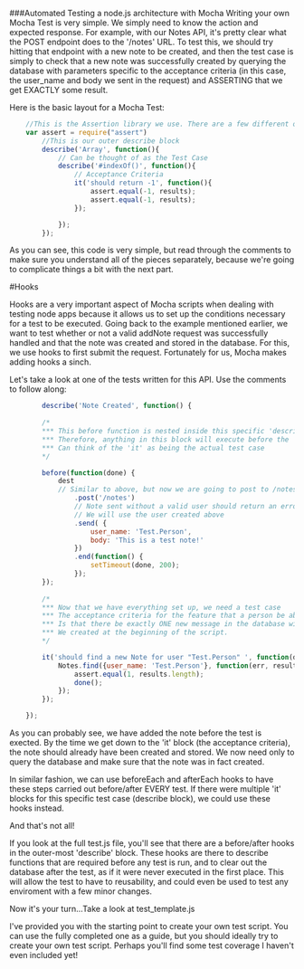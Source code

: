 ###Automated Testing a node.js architecture with Mocha
Writing your own Mocha Test is very simple. We simply need to know the action and expected response. For example, with our Notes API, it's pretty clear what the POST endpoint does to the '/notes' URL. To test this, we should try hitting that endpoint with a new note to be created, and then the test case is simply to check that a new note was successfully created by querying the database with parameters specific to the acceptance criteria (in this case, the user_name and body we sent in the request) and ASSERTING that we get EXACTLY some result. 

Here is the basic layout for a Mocha Test:
```js
	//This is the Assertion library we use. There are a few different ones (Chai, Assert, Should), but assert is the one used here.
	var assert = require("assert") 
		//This is our outer describe block
		describe('Array', function(){ 
			// Can be thought of as the Test Case
			describe('#indexOf()', function(){ 
				// Acceptance Criteria
				it('should return -1', function(){ 
					assert.equal(-1, results); 
					assert.equal(-1, results); 
				});

			});
		});
```

As you can see, this code is very simple, but read through the comments to make sure you understand all of the pieces separately, because we're going to complicate things a bit with the next part.

#Hooks

Hooks are a very important aspect of Mocha scripts when dealing with testing node apps because it allows us to set up the conditions necessary for a test to be executed. Going back to the example mentioned earlier, we want to test whether or not a valid addNote request was successfully handled and that the note was created and stored in the database. For this, we use hooks to first submit the request. Fortunately for us, Mocha makes adding hooks a sinch. 

Let's take a look at one of the tests written for this API. Use the comments to follow along: 
```js
		describe('Note Created', function() {
		
		/*  
		*** This before function is nested inside this specific 'describe'
		*** Therefore, anything in this block will execute before the 'it'
		*** Can think of the 'it' as being the actual test case
		*/

		before(function(done) {
			dest
			// Similar to above, but now we are going to post to /notes instead of /users
				.post('/notes')
				// Note sent without a valid user should return an error
				// We will use the user created above
				.send( {
					user_name: 'Test.Person',
					body: 'This is a test note!'
				})
				.end(function() {
					setTimeout(done, 200);
				});
		});
		
		/*
		*** Now that we have everything set up, we need a test case
		*** The acceptance criteria for the feature that a person be able to add new note
		*** Is that there be exactly ONE new message in the database with the user_name
		*** We created at the beginning of the script.
		*/

		it('should find a new Note for user "Test.Person" ', function(done) {
			Notes.find({user_name: 'Test.Person'}, function(err, results) {
				assert.equal(1, results.length);
				done();
			});
		});

	});
```
As you can probably see, we have added the note before the test is exected. By the time we get down to the 'it' block (the acceptance criteria), the note should already have been created and stored. We now need only to query the database and make sure that the note was in fact created. 

In similar fashion, we can use beforeEach and afterEach hooks to have these steps carried out before/after EVERY test. If there were multiple 'it' blocks for this specific test case (describe block), we could use these hooks instead.

And that's not all! 

If you look at the full test.js file, you'll see that there are a before/after hooks in the outer-most 'describe' block. These hooks are there to describe functions that are required before any test is run, and to clear out the database after the test, as if it were never executed in the first place. This will allow the test to have to reusability, and could even be used to test any enviroment with a few minor changes.

Now it's your turn...Take a look at test_template.js

I've provided you with the starting point to create your own test script. You can use the fully completed one as a guide, but you should ideally try to create your own test script. Perhaps you'll find some test coverage I haven't even included yet!

